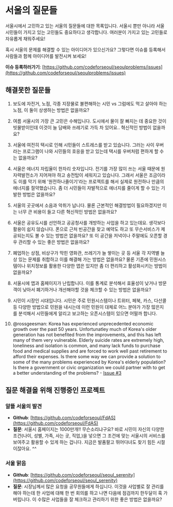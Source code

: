 서울의 질문들
==============
서울시에서 고민하고 있는 서울의 질문들에 대한 목록입니다. 서울시 뿐만 아니라 서울 시민들이 가지고 있는 고민들도 중요하다고 생각합니다. 여러분이 가지고 있는 고민들로 자유롭게 채워주세요!

혹시 서울의 문제를 해결할 수 있는 아이디어가 있으신가요? 그렇다면 이슈를 등록해서 사람들과 함께 아이디어를 발전시켜 보세요!

**이슈 등록하러가기**: [https://github.com/codeforseoul/seoulproblems/issues](https://github.com/codeforseoul/seoulproblems/issues)

## 해결못한 질문들

1. 보도에 자전거, 노점, 각종 지장물로 불편해하는 시민 vs 그럼에도 먹고 살아야 하는 노점, 이 둘이 상생하는 방법은 없을까요?

2. 여름 서울시의 가장 큰 고민은 수해입니다. 도시에서 물이 잘 빠지는 데 중요한 것이 빗물받이인데 이것이 늘 담배와 쓰레기로 가득 차 있어요.. 혁신적인 방법이 없을까요?

3. 서울에 여전히 택시로 인해 시민들이 스트레스를 받고 있습니다. 그러는 사이 우버라는 프로그램이 나와 시민들의 호응을 받고 있는데 택시를 우버처럼 편하게 할 수는 없을까요?

4. 서울은 에너지 자립율이 한자리 숫자입니다. 전기를 가장 많이 쓰는 서울 때문에 원자력발전소가 지어져야 하고 송전탑이 세워지고 있습니다. 그래서 서울은 조금이라도 이를 막기 위해 '원전하나줄이기'라는 프로젝트를 해서 실제로 원전하나 만큼의 에너지를 절약했습니다. 좀 더 시민들이 자발적으로 에너지를 줄이게 할 수 있는 기발한 방법은 없을까요?

5. 서울의 곳곳에서 소음과 악취가 납니다. 물론 근본적인 해결방법이 필요하겠지만 이는 너무 큰 비용이 들고 다른 혁신적인 방법은 없을까요?

6. 서울은 공유도시를 선언하고 공공청사를 개방하는 사업을 하고 있는데요. 생각보다 활용이 쉽지 않습니다. 폰으로 근처 빈공간을 찾고 예약도 하고 또 무슨서비스가 제공되는지도 볼 수 있는 방법은 없을까요? 또 이 공간을 저녁이나 주말에도 오픈할 경우 관리할 수 있는 좋은 방법은 없을까요?

7. 폐업하는 상점, 비상구가 막힌 영화관, 쓰레기가 늘 쌓이는 곳 등 서울 각 지역별 늘상 있는 문제를 취합하고 이를 해결해 가는 방법은 없을까요? 물론 기존에 민원시스템이나 위치정보를 활용한 다양한 앱은 있지만 좀 더 편리하고 활성화시키는 방법이 없을까요?

8. 서울시에 앱과 홈페이지가 난립합니다. 이를 통계로 분석해서 효율성이 낮거나 방문객이 낮아서 폐기하거나 개선해야할 것을 체크할 수 있는 방법은 없을까요?

9. 시민이 시장인 시대입니다. 시민은 주로 민원시스템이나 트위터, 페북, 카스, 다산콜 등 다양한 방법으로 민원을 내시는데 이런 민원이 대체로 어느 분야가 가장 많은지를 분석해서 시민들에게 알리고 보고하는 오픈시스템이 있으면 어떨까 합니다.

10. @rossgeesman: Korea has experienced unprecedented economic growth over the past 50 years. Unfortunatley much of Korea's older generation has not benefited from the improvements, and this has left many of them very vulnerable. Elderly suicide rates are extremely high, loneliness and isolation is common, and many lack funds to purchase food and medical supplies and are forced to work well past retirement to afford their expenses.
Is there some way we can provide a solution to some of the many problems experienced by Korea's elderly population? Is there a government or civic organization we could partner with to get a better understanding of the problems? - [Issue #3](https://github.com/codeforseoul/seoulproblems/issues/3)

## 질문 해결을 위해 진행중인 프로젝트

### 알뜰 서울의 발견
  * **Github**: [https://github.com/codeforseoul/FdAS](https://github.com/codeforseoul/FdAS)
  * **질문**: 서울시 홈페이지는 1000만개!! 무슨소리냐구요? 바로 시민이 자신의 다양한 조건(나이, 성별, 가족, 사는 곳, 직업,)을 넣으면 그 조건에 맞는 서울시의 서비스를 보여주고 활용할 수 있게 하는 겁니다. 지금은 발품팔고 뛰어다녀도 찾기 힘든 시절이잖아요. ^^

### 서울 맑음
  * **Github**: [https://github.com/codeforseoul/seoul_serenity](https://github.com/codeforseoul/seoul_serenity)
  * **질문**: 시장님께서 많은 요청을 공무원들에게 하십니다. 이것을 사업별로 잘 관리를 해야 하는데 한 사업에 대해 한 번 회의를 하고 나면 다음에 점검까지 한두달이 훅 가버립니다. 이 수많은 사업들을 잘 체크하고 관리하기 위한 좋은 방법은 없을까요?
